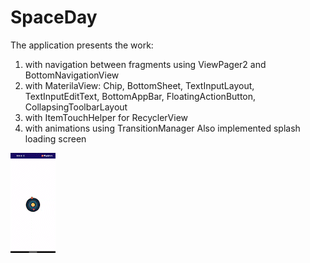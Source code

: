 # SpaceDay
The application presents the work:
1. with navigation between fragments using ViewPager2 and BottomNavigationView
2. with MaterilaView: Chip, BottomSheet, TextInputLayout, TextInputEditText, BottomAppBar, FloatingActionButton, CollapsingToolbarLayout
3. with ItemTouchHelper for RecyclerView
4. with animations using TransitionManager
Also implemented splash loading screen

![](documentation/space_day.gif)

